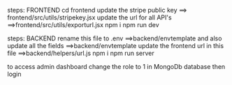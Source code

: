 steps: FRONTEND
cd frontend
update the stripe public key               ==> frontend/src/utils/stripekey.jsx 
update the url for all API's               ==>frontend/src/utils/exporturl.jsx
 npm i
 npm run dev

steps: BACKEND
rename this file to .env                   ==>backend/envtemplate
and also update all the fields             ==>backend/envtemplate
update the frontend url in this file       ==>backend/helpers/url.js
npm i 
npm run server 

to access admin dashboard change the role to 1 in MongoDb database then login 
